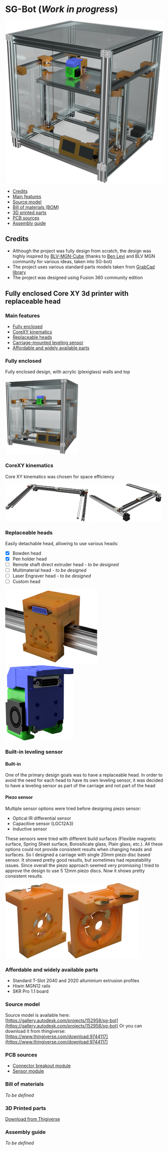 # SG-Bot (*Work in progress*)

![](https://github.com/slim-gears/sg-bot/raw/master/docs/img/sgbot-render-2.png)

- [Credits](#credits)
- [Main features](#main-features)
- [Source model](#source-model)
- [Bill of materials (BOM)](#bill-of-materials)
- [3D printed parts](#3d-printed-parts)
- [PCB sources](#pcb-sources)
- [Assembly guide](#assembly-guide)

## Credits
- Although the project was fully design from scratch, the design was highly inspired by [BLV-MGN-Cube](https://www.blvprojects.com/blv-mgn-cube-3d-printer) (thanks to [Ben Levi](https://www.blvprojects.com/about) and BLV MGN community for various ideas, taken into SG-bot)
- The project uses various standard parts models taken from [GrabCad library](https://grabcad.com/library)
- The project was designed using Fusion 360 community edition

## Fully enclosed Core XY 3d printer with replaceable head

### Main features
- [Fully enclosed](#fully-enclosed)
- [CoreXY kinematics](#corexy-kinematics)
- [Replaceable heads](#replaceable-heads)
- [Carriage-mounted leveling sensor](#built-in-leveling-sensor)
- [Affordable and widely available parts](#affordable-and-widely-available-parts)

### Fully enclosed
Fully enclosed design, with acrylic (plexiglass) walls and top

<img src="https://github.com/slim-gears/sg-bot/raw/master/docs/img/sgbot-render-1.png" height="240px">

### CoreXY kinematics
Core XY kinematics was chosen for space efficiency

<img src="https://github.com/slim-gears/sg-bot/raw/master/docs/img/sgbot-render-kinematics-1.png" height="120px"> <img src="https://github.com/slim-gears/sg-bot/raw/master/docs/img/sgbot-render-kinematics-2.png" height="120px">

### Replaceable heads
Easily detachable head, allowing to use various heads:
- [x]  Bowden head 
- [x]  Pen holder head
- [ ]  Remote shaft direct extruder head - *to be designed*
- [ ]  Multimaterial head - *to be designed*
- [ ]  Laser Engraver head - *to be designed*
- [ ]  Custom head

<img src="https://github.com/slim-gears/sg-bot/raw/master/docs/img/sgbot-render-carriage-2.png" height="240px"> <img src="https://github.com/slim-gears/sg-bot/raw/master/docs/img/sgbot-render-head-2.png" height="240px">

### Built-in leveling sensor

#### Built-in
One of the primary design goals was to have a replaceable head. In order to avoid the need for each head to have its own leveling sensor, it was decided to have a leveling sensor as part of the carriage and not part of the head

#### Piezo sensor
Multiple sensor options were tried before designing piezo sensor:
- Optical IR differential sensor
- Capacitive sensor (LGC12A3)
- Inductive sensor

These sensors were tried with different build surfaces (Flexible magnetic surface, Spring Sheet surface, Borosilicate glass, Plain glass, etc.). All these options could not provide consistent results when changing heads and surfaces. So I designed a carriage with single 20mm piezo disc based sensor. It showed pretty good results, but sometimes had repeatability issues. Since overall the piezo approach seemed very promissing I tried to approve the design to use 5 12mm piezo discs. Now it shows pretty consistent results.

<img src="https://github.com/slim-gears/sg-bot/raw/master/docs/img/sgbot-render-carriage-sensors-2.png" height="240px"> <img src="https://github.com/slim-gears/sg-bot/raw/master/docs/img/sgbot-render-carriage-sensors-1.png" height="240px">

### Affordable and widely available parts
- Standard T-Slot 2040 and 2020 alluminium extrusion profiles
- Hiwin MGN12 rails
- SKR Pro 1.1 board

### Source model
Source model is available here: [https://gallery.autodesk.com/projects/152958/sg-bot](https://gallery.autodesk.com/projects/152958/sg-bot)
Or you can download it from thingiverse: [https://www.thingiverse.com/download:9744117](https://www.thingiverse.com/download:9744117)

### PCB sources
- [Connector breakout module](https://easyeda.com/denis.itskovich/printheadbreakout)
- [Sensor module](https://easyeda.com/denis.itskovich/piezoboard-4-channel)

### Bill of materials
*To be defined*


### 3D Printed parts
[Download from Thigiverse](https://www.thingiverse.com/thing:4561234)

### Assembly guide
*To be defined*
